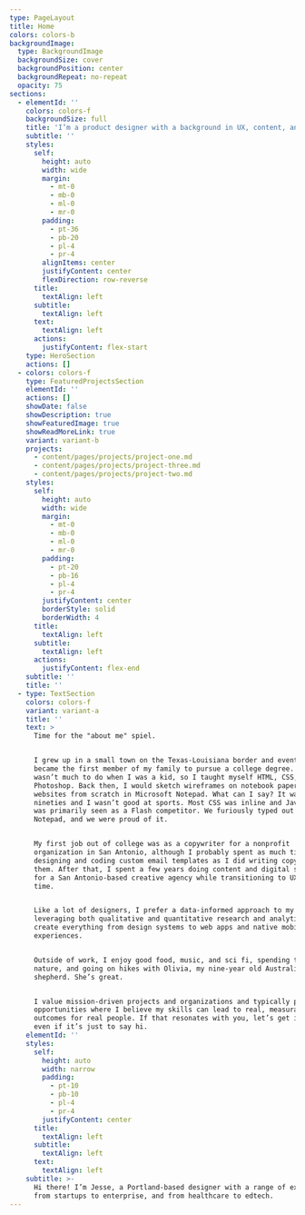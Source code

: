 ```yaml
---
type: PageLayout
title: Home
colors: colors-b
backgroundImage:
  type: BackgroundImage
  backgroundSize: cover
  backgroundPosition: center
  backgroundRepeat: no-repeat
  opacity: 75
sections:
  - elementId: ''
    colors: colors-f
    backgroundSize: full
    title: 'I’m a product designer with a background in UX, content, and research.'
    subtitle: ''
    styles:
      self:
        height: auto
        width: wide
        margin:
          - mt-0
          - mb-0
          - ml-0
          - mr-0
        padding:
          - pt-36
          - pb-20
          - pl-4
          - pr-4
        alignItems: center
        justifyContent: center
        flexDirection: row-reverse
      title:
        textAlign: left
      subtitle:
        textAlign: left
      text:
        textAlign: left
      actions:
        justifyContent: flex-start
    type: HeroSection
    actions: []
  - colors: colors-f
    type: FeaturedProjectsSection
    elementId: ''
    actions: []
    showDate: false
    showDescription: true
    showFeaturedImage: true
    showReadMoreLink: true
    variant: variant-b
    projects:
      - content/pages/projects/project-one.md
      - content/pages/projects/project-three.md
      - content/pages/projects/project-two.md
    styles:
      self:
        height: auto
        width: wide
        margin:
          - mt-0
          - mb-0
          - ml-0
          - mr-0
        padding:
          - pt-20
          - pb-16
          - pl-4
          - pr-4
        justifyContent: center
        borderStyle: solid
        borderWidth: 4
      title:
        textAlign: left
      subtitle:
        textAlign: left
      actions:
        justifyContent: flex-end
    subtitle: ''
    title: ''
  - type: TextSection
    colors: colors-f
    variant: variant-a
    title: ''
    text: >
      Time for the "about me" spiel.


      I grew up in a small town on the Texas-Louisiana border and eventually
      became the first member of my family to pursue a college degree. There
      wasn’t much to do when I was a kid, so I taught myself HTML, CSS, and
      Photoshop. Back then, I would sketch wireframes on notebook paper and code
      websites from scratch in Microsoft Notepad. What can I say? It was the
      nineties and I wasn’t good at sports. Most CSS was inline and JavaScript
      was primarily seen as a Flash competitor. We furiously typed out markup in
      Notepad, and we were proud of it.


      My first job out of college was as a copywriter for a nonprofit
      organization in San Antonio, although I probably spent as much time
      designing and coding custom email templates as I did writing copy for
      them. After that, I spent a few years doing content and digital strategy
      for a San Antonio-based creative agency while transitioning to UX full
      time.


      Like a lot of designers, I prefer a data-informed approach to my work,
      leveraging both qualitative and quantitative research and analytics to
      create everything from design systems to web apps and native mobile
      experiences.


      Outside of work, I enjoy good food, music, and sci fi, spending time in
      nature, and going on hikes with Olivia, my nine-year old Australian
      shepherd. She’s great.


      I value mission-driven projects and organizations and typically pursue
      opportunities where I believe my skills can lead to real, measurable
      outcomes for real people. If that resonates with you, let’s get in touch,
      even if it’s just to say hi.
    elementId: ''
    styles:
      self:
        height: auto
        width: narrow
        padding:
          - pt-10
          - pb-10
          - pl-4
          - pr-4
        justifyContent: center
      title:
        textAlign: left
      subtitle:
        textAlign: left
      text:
        textAlign: left
    subtitle: >-
      Hi there! I’m Jesse, a Portland-based designer with a range of experience
      from startups to enterprise, and from healthcare to edtech.
---
```

